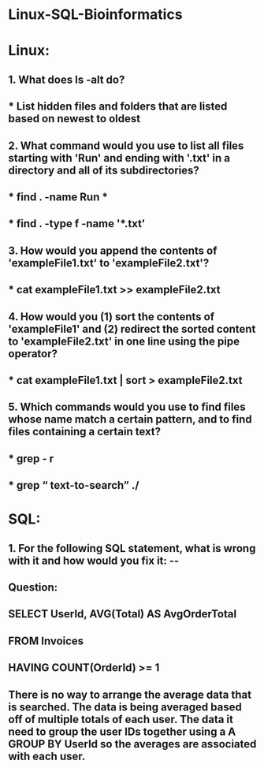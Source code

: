 # Linux-SQL-Bioinformatics
# Linux: 
## 1. What does ls -alt do? 

## * List hidden files and folders that are listed based on newest to oldest

## 2. What command would you use to list all files starting with 'Run' and ending with '.txt' in a directory and all of its subdirectories? 

## * find . -name Run \* 
## *  find . -type f -name '*.txt' 

## 3. How would you append the contents of 'exampleFile1.txt' to 'exampleFile2.txt'? 

## * cat exampleFile1.txt >> exampleFile2.txt


## 4. How would you (1) sort the contents of 'exampleFile1' and (2) redirect the sorted content to 'exampleFile2.txt' in one line using the pipe operator? 

## * cat exampleFile1.txt | sort > exampleFile2.txt


## 5. Which commands would you use to find files whose name match a certain pattern, and to find files containing a certain text? 

## * grep - r
## * grep  “ text-to-search” ./



# SQL: 
## 1. For the following SQL statement, what is wrong with it and how would you fix it: -- 
## Question: 

## SELECT UserId, AVG(Total) AS AvgOrderTotal 
## FROM Invoices 
## HAVING COUNT(OrderId) >= 1 

## There is no way to arrange the average data that is searched. The data is being averaged based off of multiple totals of each user. The data it need to group the user IDs together using a A GROUP BY UserId  so the averages are associated with each user.

